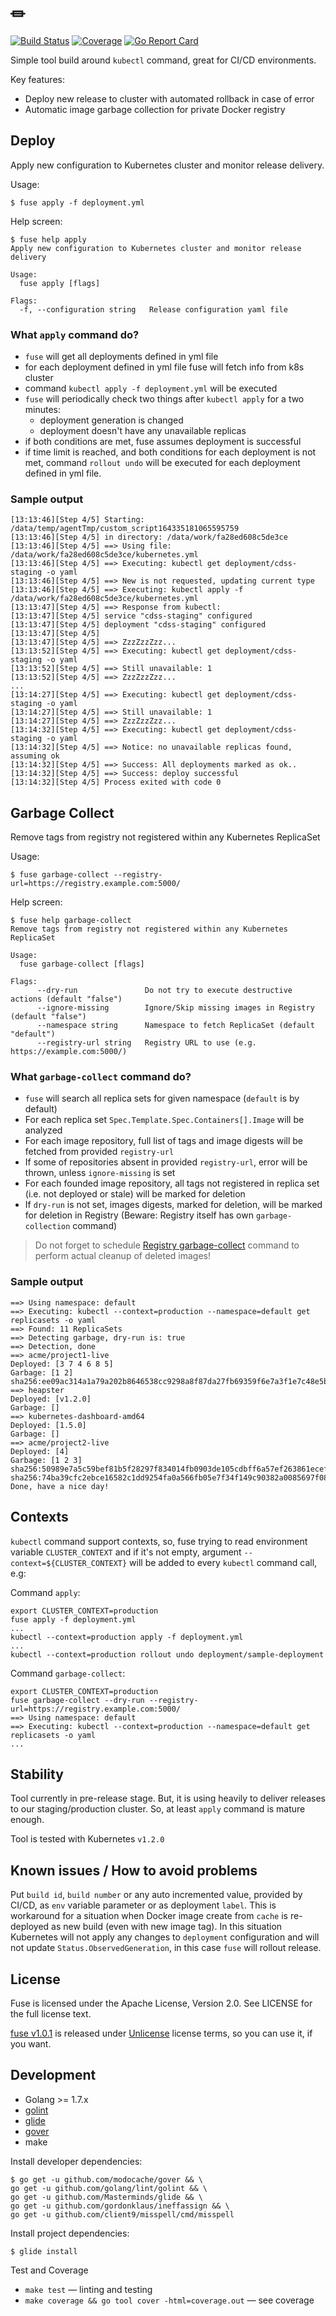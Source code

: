 # &#9179;

[![Build Status](https://travis-ci.org/Dalee/fuse.svg?branch=master)](https://travis-ci.org/Dalee/fuse)
[![Coverage](https://codecov.io/gh/Dalee/fuse/branch/master/graph/badge.svg)](https://codecov.io/gh/Dalee/fuse)
[![Go Report Card](https://goreportcard.com/badge/github.com/Dalee/fuse)](https://goreportcard.com/report/github.com/Dalee/fuse)


Simple tool build around `kubectl` command, great for CI/CD environments.

Key features:
 * Deploy new release to cluster with automated rollback in case of error
 * Automatic image garbage collection for private Docker registry

## Deploy

Apply new configuration to Kubernetes cluster and monitor release delivery.

Usage:
```
$ fuse apply -f deployment.yml
```

Help screen:
```
$ fuse help apply
Apply new configuration to Kubernetes cluster and monitor release delivery

Usage:
  fuse apply [flags]

Flags:
  -f, --configuration string   Release configuration yaml file
```

### What `apply` command do?

  * `fuse` will get all deployments defined in yml file
  * for each deployment defined in yml file fuse will fetch info from k8s cluster
  * command `kubectl apply -f deployment.yml` will be executed
  * `fuse` will periodically check two things after `kubectl apply` for a two minutes:
    * deployment generation is changed
    * deployment doesn't have any unavailable replicas
  * if both conditions are met, fuse assumes deployment is successful
  * if time limit is reached, and both conditions for each deployment is not met, command `rollout undo`
  will be executed for each deployment defined in yml file.
  
### Sample output

```
[13:13:46][Step 4/5] Starting: /data/temp/agentTmp/custom_script164335181065595759
[13:13:46][Step 4/5] in directory: /data/work/fa28ed608c5de3ce
[13:13:46][Step 4/5] ==> Using file: /data/work/fa28ed608c5de3ce/kubernetes.yml
[13:13:46][Step 4/5] ==> Executing: kubectl get deployment/cdss-staging -o yaml
[13:13:46][Step 4/5] ==> New is not requested, updating current type
[13:13:46][Step 4/5] ==> Executing: kubectl apply -f /data/work/fa28ed608c5de3ce/kubernetes.yml
[13:13:47][Step 4/5] ==> Response from kubectl:
[13:13:47][Step 4/5] service "cdss-staging" configured
[13:13:47][Step 4/5] deployment "cdss-staging" configured
[13:13:47][Step 4/5]
[13:13:47][Step 4/5] ==> ZzzZzzZzz...
[13:13:52][Step 4/5] ==> Executing: kubectl get deployment/cdss-staging -o yaml
[13:13:52][Step 4/5] ==> Still unavailable: 1
[13:13:52][Step 4/5] ==> ZzzZzzZzz...
...
[13:14:27][Step 4/5] ==> Executing: kubectl get deployment/cdss-staging -o yaml
[13:14:27][Step 4/5] ==> Still unavailable: 1
[13:14:27][Step 4/5] ==> ZzzZzzZzz...
[13:14:32][Step 4/5] ==> Executing: kubectl get deployment/cdss-staging -o yaml
[13:14:32][Step 4/5] ==> Notice: no unavailable replicas found, assuming ok
[13:14:32][Step 4/5] ==> Success: All deployments marked as ok..
[13:14:32][Step 4/5] ==> Success: deploy successful
[13:14:32][Step 4/5] Process exited with code 0
```

## Garbage Collect

Remove tags from registry not registered within any Kubernetes ReplicaSet

Usage:
```
$ fuse garbage-collect --registry-url=https://registry.example.com:5000/
```

Help screen:
```
$ fuse help garbage-collect
Remove tags from registry not registered within any Kubernetes ReplicaSet

Usage:
  fuse garbage-collect [flags]

Flags:
      --dry-run               Do not try to execute destructive actions (default "false")
      --ignore-missing        Ignore/Skip missing images in Registry (default "false")
      --namespace string      Namespace to fetch ReplicaSet (default "default")
      --registry-url string   Registry URL to use (e.g. https://example.com:5000/)
```

### What `garbage-collect` command do?

  * `fuse` will search all replica sets for given namespace (`default` is by default)
  * For each replica set `Spec.Template.Spec.Containers[].Image` will be analyzed
  * For each image repository, full list of tags and image digests will be fetched from provided `registry-url`
  * If some of repositories absent in provided `registry-url`, error will be thrown, unless `ignore-missing` is set
  * For each founded image repository, all tags not registered in replica set (i.e. not deployed or stale)
    will be marked for deletion
  * If `dry-run` is not set, images digests, marked for deletion, will be marked for deletion in Registry 
  (Beware: Registry itself has own `garbage-collection` command)

> Do not forget to schedule [Registry garbage-collect](https://docs.docker.com/registry/garbage-collection/) command
to perform actual cleanup of deleted images!

### Sample output

```
==> Using namespace: default
==> Executing: kubectl --context=production --namespace=default get replicasets -o yaml
==> Found: 11 ReplicaSets
==> Detecting garbage, dry-run is: true
==> Detection, done
==> acme/project1-live
Deployed: [3 7 4 6 8 5]
Garbage: [1 2]
sha256:ee09ac314a1a79a202b8646538cc9298a8f87da27fb69359f6e7a3f1e7c48e5b
==> heapster
Deployed: [v1.2.0]
Garbage: []
==> kubernetes-dashboard-amd64
Deployed: [1.5.0]
Garbage: []
==> acme/project2-live
Deployed: [4]
Garbage: [1 2 3]
sha256:50989e7a5c59bef81b5f28297f834014fb0903de105cdbff6a57ef263861ecef
sha256:74ba39cfc2ebce16582c1dd9254fa0a566fb05e7f34f149c90382a0085697f08
Done, have a nice day!
```

## Contexts

`kubectl` command support contexts, so, fuse trying to read environment variable
`CLUSTER_CONTEXT` and if it's not empty, argument `--context=${CLUSTER_CONTEXT}`
will be added to every `kubectl` command call, e.g:

Command `apply`:
```
export CLUSTER_CONTEXT=production
fuse apply -f deployment.yml
...
kubectl --context=production apply -f deployment.yml
...
kubectl --context=production rollout undo deployment/sample-deployment
```

Command `garbage-collect`:
```
export CLUSTER_CONTEXT=production
fuse garbage-collect --dry-run --registry-url=https://registry.example.com:5000/
==> Using namespace: default
==> Executing: kubectl --context=production --namespace=default get replicasets -o yaml
...
```

## Stability

Tool currently in pre-release stage. But, it is using heavily to deliver 
releases to our staging/production cluster. So, at least `apply` command 
is mature enough.

Tool is tested with Kubernetes `v1.2.0`

## Known issues / How to avoid problems

Put `build id`, `build number` or any auto incremented value, provided by CI/CD,
as `env` variable parameter or as deployment `label`. This is workaround 
for a situation when Docker image create from `cache` is re-deployed as 
new build (even with new image tag). In this situation Kubernetes will not 
apply any changes to  `deployment`  configuration and will not update 
`Status.ObservedGeneration`, in this case `fuse` will rollout release.

## License

Fuse is licensed under the Apache License, Version 2.0. 
See LICENSE for the full license text.

[fuse v1.0.1](https://github.com/Dalee/fuse/tree/v1.0.1) is released under 
[Unlicense](http://unlicense.org/) license terms, so you can use it, 
if you want.


## Development

 * Golang >= 1.7.x
 * [golint](https://github.com/golang/lint)
 * [glide](https://github.com/Masterminds/glide)
 * [gover](https://github.com/modocache/gover)
 * make


Install developer dependencies:
```
$ go get -u github.com/modocache/gover && \
go get -u github.com/golang/lint/golint && \
go get -u github.com/Masterminds/glide && \
go get -u github.com/gordonklaus/ineffassign && \
go get -u github.com/client9/misspell/cmd/misspell
```

Install project dependencies:
```
$ glide install
```

Test and Coverage
 * `make test` — linting and testing
 * `make coverage && go tool cover -html=coverage.out` — see coverage
